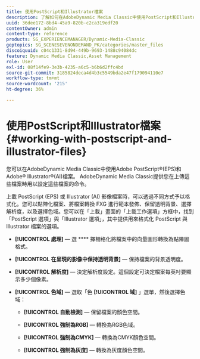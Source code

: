 ```yaml
---
title: 使用PostScript和Illustrator檔案
description: 了解如何在AdobeDynamic Media Classic中使用PostScript和Illustrator檔案。
uuid: 36dee172-8bd4-45a9-820b-c2ca319edf20
contentOwner: admin
content-type: reference
products: SG_EXPERIENCEMANAGER/Dynamic-Media-Classic
geptopics: SG_SCENESEVENONDEMAND_PK/categories/master_files
discoiquuid: c04c1331-8d94-449b-9693-1488c94084dc
feature: Dynamic Media Classic,Asset Management
role: User
exl-id: 08f14fe9-3e3b-4235-a6c5-b6b6d2ffc4bd
source-git-commit: 3185824deca4d4b3c5549bda2e47f179094110e7
workflow-type: tm+mt
source-wordcount: '215'
ht-degree: 36%

---
```


# 使用PostScript和Illustrator檔案{#working-with-postscript-and-illustrator-files}

您可以在AdobeDynamic Media Classic中使用Adobe PostScript®(EPS)和Adobe® Illustrator®(AI)檔案。 AdobeDynamic Media Classic提供您在上傳這些檔案時用以設定這些檔案的命令。

上載 PostScript (EPS) 或 Illustrator (AI) 影像檔案時，可以透過不同方式予以格式化。您可以點陣化檔案、將檔案轉換 FXG 進行範本發佈、保留透明背景、選擇解析度，以及選擇色域。您可以在「上載」畫面的「上載工作選項」方框中，找到「PostScript 選項」與「Illustrator 選項」，其中提供用來格式化 PostScript 與 Illustrator 檔案的選項。

* **[!UICONTROL 處理]**  — 選 **** 擇柵格化將檔案中的向量圖形轉換為點陣圖格式。

* **[!UICONTROL 在呈現的影像中保持透明背景]**  — 保持檔案的背景透明度。

* **[!UICONTROL 解析度]**  — 決定解析度設定。這個設定可決定檔案每英吋要顯示多少個像素。

* **[!UICONTROL 色域]**  — 選取「色 **[!UICONTROL 域]** 」選單，然後選擇色域：

   * **[!UICONTROL 自動檢測]**  — 保留檔案的顏色空間。

   * **[!UICONTROL 強制為RGB]**  — 轉換為RGB色域。

   * **[!UICONTROL 強制為CMYK]**  — 轉換為CMYK顏色空間。

   * **[!UICONTROL 強制為灰度]**  — 轉換為灰度顏色空間。
